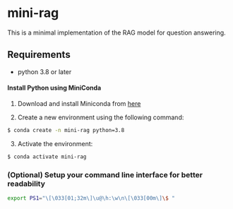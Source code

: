 # mini-rag

This is a minimal implementation of the RAG model for question answering.

## Requirements
- python 3.8 or later

#### Install Python using MiniConda

1) Download and install Miniconda from [here](https://docs.anaconda.com/free/miniconda/#quick-command-line-install)

2) Create a new environment using the following command:
```bash
$ conda create -n mini-rag python=3.8
```
3) Activate the environment:
```bash
$ conda activate mini-rag
```

### (Optional) Setup your command line interface for better readability
```bash
export PS1="\[\033[01;32m\]\u@\h:\w\n\[\033[00m\]\$ "
```